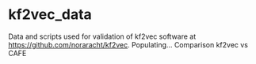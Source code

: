 # kf2vec_data 
Data and scripts used for validation of kf2vec software at https://github.com/noraracht/kf2vec.
Populating...
Comparison kf2vec vs CAFE
